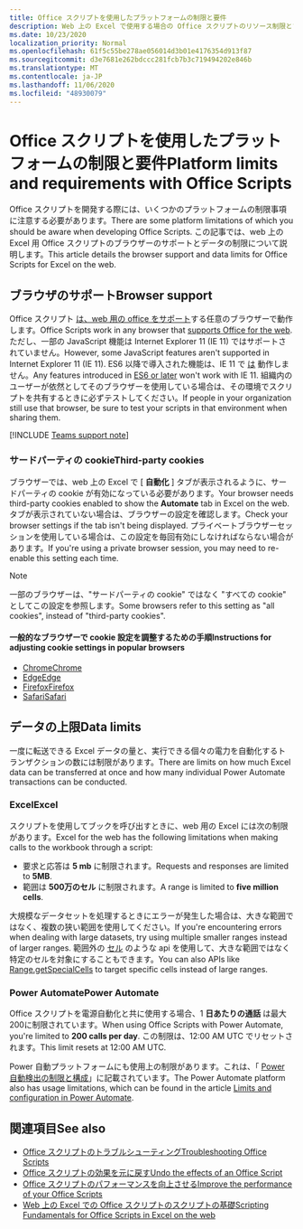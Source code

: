 ```yaml
---
title: Office スクリプトを使用したプラットフォームの制限と要件
description: Web 上の Excel で使用する場合の Office スクリプトのリソース制限とブラウザーサポート
ms.date: 10/23/2020
localization_priority: Normal
ms.openlocfilehash: 61f5c55be278ae056014d3b01e4176354d913f87
ms.sourcegitcommit: d3e7681e262bdccc281fcb7b3c719494202e846b
ms.translationtype: MT
ms.contentlocale: ja-JP
ms.lasthandoff: 11/06/2020
ms.locfileid: "48930079"
---
```

# <a name="platform-limits-and-requirements-with-office-scripts"></a><span data-ttu-id="e1132-103">Office スクリプトを使用したプラットフォームの制限と要件</span><span class="sxs-lookup"><span data-stu-id="e1132-103">Platform limits and requirements with Office Scripts</span></span>

<span data-ttu-id="e1132-104">Office スクリプトを開発する際には、いくつかのプラットフォームの制限事項に注意する必要があります。</span><span class="sxs-lookup"><span data-stu-id="e1132-104">There are some platform limitations of which you should be aware when developing Office Scripts.</span></span> <span data-ttu-id="e1132-105">この記事では、web 上の Excel 用 Office スクリプトのブラウザーのサポートとデータの制限について説明します。</span><span class="sxs-lookup"><span data-stu-id="e1132-105">This article details the browser support and data limits for Office Scripts for Excel on the web.</span></span>

## <a name="browser-support"></a><span data-ttu-id="e1132-106">ブラウザのサポート</span><span class="sxs-lookup"><span data-stu-id="e1132-106">Browser support</span></span>

<span data-ttu-id="e1132-107">Office スクリプト [は、web 用の office をサポート](https://support.microsoft.com/office/ad1303e0-a318-47aa-b409-d3a5eb44e452)する任意のブラウザーで動作します。</span><span class="sxs-lookup"><span data-stu-id="e1132-107">Office Scripts work in any browser that [supports Office for the web](https://support.microsoft.com/office/ad1303e0-a318-47aa-b409-d3a5eb44e452).</span></span> <span data-ttu-id="e1132-108">ただし、一部の JavaScript 機能は Internet Explorer 11 (IE 11) ではサポートされていません。</span><span class="sxs-lookup"><span data-stu-id="e1132-108">However, some JavaScript features aren't supported in Internet Explorer 11 (IE 11).</span></span> <span data-ttu-id="e1132-109">ES6 以降で導入された機能は、IE 11 で [は](https://www.w3schools.com/Js/js_es6.asp) 動作しません。</span><span class="sxs-lookup"><span data-stu-id="e1132-109">Any features introduced in [ES6 or later](https://www.w3schools.com/Js/js_es6.asp) won't work with IE 11.</span></span> <span data-ttu-id="e1132-110">組織内のユーザーが依然としてそのブラウザーを使用している場合は、その環境でスクリプトを共有するときに必ずテストしてください。</span><span class="sxs-lookup"><span data-stu-id="e1132-110">If people in your organization still use that browser, be sure to test your scripts in that environment when sharing them.</span></span>

[!INCLUDE [Teams support note](../includes/teams-support-note.md)]

### <a name="third-party-cookies"></a><span data-ttu-id="e1132-111">サードパーティの cookie</span><span class="sxs-lookup"><span data-stu-id="e1132-111">Third-party cookies</span></span>

<span data-ttu-id="e1132-112">ブラウザーでは、web 上の Excel で [ **自動化** ] タブが表示されるように、サードパーティの cookie が有効になっている必要があります。</span><span class="sxs-lookup"><span data-stu-id="e1132-112">Your browser needs third-party cookies enabled to show the **Automate** tab in Excel on the web.</span></span> <span data-ttu-id="e1132-113">タブが表示されていない場合は、ブラウザーの設定を確認します。</span><span class="sxs-lookup"><span data-stu-id="e1132-113">Check your browser settings if the tab isn't being displayed.</span></span> <span data-ttu-id="e1132-114">プライベートブラウザーセッションを使用している場合は、この設定を毎回有効にしなければならない場合があります。</span><span class="sxs-lookup"><span data-stu-id="e1132-114">If you're using a private browser session, you may need to re-enable this setting each time.</span></span>

> [!NOTE]
> <span data-ttu-id="e1132-115">一部のブラウザーは、"サードパーティの cookie" ではなく "すべての cookie" としてこの設定を参照します。</span><span class="sxs-lookup"><span data-stu-id="e1132-115">Some browsers refer to this setting as "all cookies", instead of "third-party cookies".</span></span>

#### <a name="instructions-for-adjusting-cookie-settings-in-popular-browsers"></a><span data-ttu-id="e1132-116">一般的なブラウザーで cookie 設定を調整するための手順</span><span class="sxs-lookup"><span data-stu-id="e1132-116">Instructions for adjusting cookie settings in popular browsers</span></span>

- [<span data-ttu-id="e1132-117">Chrome</span><span class="sxs-lookup"><span data-stu-id="e1132-117">Chrome</span></span>](https://support.google.com/chrome/answer/95647)
- [<span data-ttu-id="e1132-118">Edge</span><span class="sxs-lookup"><span data-stu-id="e1132-118">Edge</span></span>](https://support.microsoft.com/microsoft-edge/temporarily-allow-cookies-and-site-data-in-microsoft-edge-597f04f2-c0ce-f08c-7c2b-541086362bd2)
- [<span data-ttu-id="e1132-119">Firefox</span><span class="sxs-lookup"><span data-stu-id="e1132-119">Firefox</span></span>](https://support.mozilla.org/kb/disable-third-party-cookies)
- [<span data-ttu-id="e1132-120">Safari</span><span class="sxs-lookup"><span data-stu-id="e1132-120">Safari</span></span>](https://support.apple.com/guide/safari/manage-cookies-and-website-data-sfri11471/mac)

## <a name="data-limits"></a><span data-ttu-id="e1132-121">データの上限</span><span class="sxs-lookup"><span data-stu-id="e1132-121">Data limits</span></span>

<span data-ttu-id="e1132-122">一度に転送できる Excel データの量と、実行できる個々の電力を自動化するトランザクションの数には制限があります。</span><span class="sxs-lookup"><span data-stu-id="e1132-122">There are limits on how much Excel data can be transferred at once and how many individual Power Automate transactions can be conducted.</span></span>

### <a name="excel"></a><span data-ttu-id="e1132-123">Excel</span><span class="sxs-lookup"><span data-stu-id="e1132-123">Excel</span></span>

<span data-ttu-id="e1132-124">スクリプトを使用してブックを呼び出すときに、web 用の Excel には次の制限があります。</span><span class="sxs-lookup"><span data-stu-id="e1132-124">Excel for the web has the following limitations when making calls to the workbook through a script:</span></span>

- <span data-ttu-id="e1132-125">要求と応答は **5 mb** に制限されます。</span><span class="sxs-lookup"><span data-stu-id="e1132-125">Requests and responses are limited to **5MB**.</span></span>
- <span data-ttu-id="e1132-126">範囲は **500万のセル** に制限されます。</span><span class="sxs-lookup"><span data-stu-id="e1132-126">A range is limited to **five million cells**.</span></span>

<span data-ttu-id="e1132-127">大規模なデータセットを処理するときにエラーが発生した場合は、大きな範囲ではなく、複数の狭い範囲を使用してください。</span><span class="sxs-lookup"><span data-stu-id="e1132-127">If you're encountering errors when dealing with large datasets, try using multiple smaller ranges instead of larger ranges.</span></span> <span data-ttu-id="e1132-128">範囲外の [セル](/javascript/api/office-scripts/excelscript/excelscript.range#getspecialcells-celltype--cellvaluetype-) のような api を使用して、大きな範囲ではなく特定のセルを対象にすることもできます。</span><span class="sxs-lookup"><span data-stu-id="e1132-128">You can also APIs like [Range.getSpecialCells](/javascript/api/office-scripts/excelscript/excelscript.range#getspecialcells-celltype--cellvaluetype-) to target specific cells instead of large ranges.</span></span>

### <a name="power-automate"></a><span data-ttu-id="e1132-129">Power Automate</span><span class="sxs-lookup"><span data-stu-id="e1132-129">Power Automate</span></span>

<span data-ttu-id="e1132-130">Office スクリプトを電源自動化と共に使用する場合、1 **日あたりの通話** は最大200に制限されています。</span><span class="sxs-lookup"><span data-stu-id="e1132-130">When using Office Scripts with Power Automate, you're limited to **200 calls per day**.</span></span> <span data-ttu-id="e1132-131">この制限は、12:00 AM UTC でリセットされます。</span><span class="sxs-lookup"><span data-stu-id="e1132-131">This limit resets at 12:00 AM UTC.</span></span>

<span data-ttu-id="e1132-132">Power 自動プラットフォームにも使用上の制限があります。これは、「 [Power 自動検出の制限と構成](/power-automate/limits-and-config)」に記載されています。</span><span class="sxs-lookup"><span data-stu-id="e1132-132">The Power Automate platform also has usage limitations, which can be found in the article [Limits and configuration in Power Automate](/power-automate/limits-and-config).</span></span>

## <a name="see-also"></a><span data-ttu-id="e1132-133">関連項目</span><span class="sxs-lookup"><span data-stu-id="e1132-133">See also</span></span>

- [<span data-ttu-id="e1132-134">Office スクリプトのトラブルシューティング</span><span class="sxs-lookup"><span data-stu-id="e1132-134">Troubleshooting Office Scripts</span></span>](troubleshooting.md)
- [<span data-ttu-id="e1132-135">Office スクリプトの効果を元に戻す</span><span class="sxs-lookup"><span data-stu-id="e1132-135">Undo the effects of an Office Script</span></span>](undo.md)
- [<span data-ttu-id="e1132-136">Office スクリプトのパフォーマンスを向上させる</span><span class="sxs-lookup"><span data-stu-id="e1132-136">Improve the performance of your Office Scripts</span></span>](../develop/web-client-performance.md)
- [<span data-ttu-id="e1132-137">Web 上の Excel での Office スクリプトのスクリプトの基礎</span><span class="sxs-lookup"><span data-stu-id="e1132-137">Scripting Fundamentals for Office Scripts in Excel on the web</span></span>](../develop/scripting-fundamentals.md)
